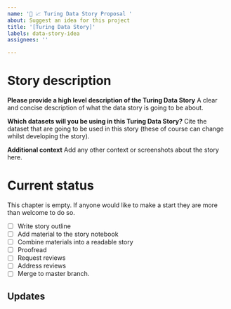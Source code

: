```yaml
---
name: '📔 📈 Turing Data Story Proposal '
about: Suggest an idea for this project
title: '[Turing Data Story]'
labels: data-story-idea
assignees: ''

---
```

# Story description 

**Please provide a high level description of the Turing Data Story**
A clear and concise description of what the data story is going to be about.

**Which datasets will you be using in this Turing Data Story?**
Cite the dataset that are going to be used in this story (these of course can change whilst developing the story).

**Additional context**
Add any other context or screenshots about the story here.

# Current status

This chapter is empty. If anyone would like to make a start they are more than welcome to do so.

 - [ ] Write story outline
 - [ ] Add material to the story notebook
 - [ ] Combine materials into a readable story
 - [ ] Proofread
 - [ ] Request reviews
 - [ ] Address reviews
 - [ ] Merge to master branch.

## Updates

<!-- To avoid that others have to read through the full thread of comments, update the initial issue with important updates (e.g. decisions taken) regularly so that all the important information is available at one glance. -->
